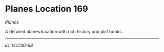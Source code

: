 # Planes Location 169

*Planes*

A detailed planes location with rich history and plot hooks.

---
*ID: LOC00168*
